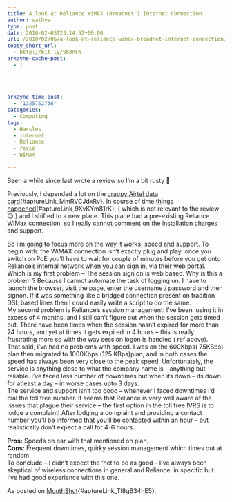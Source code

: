 ```yaml
---
title: A look at Reliance WiMAX (Broadnet ) Internet Connection
author: sathya
type: post
date: 2010-02-05T23:14:52+00:00
url: /2010/02/06/a-look-at-reliance-wimax-broadnet-internet-connection/
topsy_short_url:
  - http://bit.ly/903nCW
arkayne-cache-post:
  - |
    
    
    
    
arkayne-time-post:
  - "1325752736"
categories:
  - Computing
tags:
  - Hassles
  - internet
  - Reliance
  - revie
  - WiMAX

---
```

Been a while since last wrote a review so I&#8217;m a bit rusty 🙂

Previously, I depended a lot on the [crappy Airtel data card][1]{#aptureLink_MmRVCJdxRv}. In course of time [things happened][2]{#aptureLink_9XvKYm81rK}, ( which is not relevant to the review 😉 ) and I shifted to a new place. This place had a pre-existing Reliance WiMax connection, so I really cannot comment on the installation charges and support.

<!--more-->

So I&#8217;m going to focus more on the way it works, speed and support. To begin with: the WiMAX connection isn&#8217;t exactly plug and play: once you switch on PoE you&#8217;ll have to wait for couple of minutes before you get onto Reliance&#8217;s internal network when you can sign in, via their web portal. Which is my first problem &#8211; The session sign on is web based. Why is this a problem ? Because I cannot automate the task of logging on. I have to launch the browser, visit the page, enter the username / password and then signon. If it was something like a bridged connection present on tradition DSL based lines then I could easily write a script to do the same.  
My second problem is Reliance&#8217;s session management: I&#8217;ve been  using it in excess of 4 months, and I still can&#8217;t figure out when the session gets timed out. There have been times when the session hasn&#8217;t expired for more than 24 hours, and yet at times it gets expired in 4 hours &#8211; this is really frustrating more so with the way session logon is handled ( ref above).  
That said, I&#8217;ve had no problems with speed. I was on the 600Kbps( 75KBps) plan then migrated to 1000Kbps (125 KBps)plan, and in both cases the speed has always been very close to the peak speed. Unfortunately, the service is anything close to what the company name is &#8211; anything but reliable. I&#8217;ve faced less number of downtimes but when its down &#8211; its down for atleast a day &#8211; in worse cases upto 3 days.  
The service and support isn&#8217;t too good &#8211; whenever I faced downtimes I&#8217;d dial the toll free number. It seems that Reliance is very well aware of the issues that plague their service &#8211; the first option in the toll free IVRS is to lodge a complaint! After lodging a complaint and providing a contact number you&#8217;ll be informed that you&#8217;ll be contacted within an hour &#8211; but realistically don&#8217;t expect a call for 4-6 hours.

**Pros:** Speeds on par with that mentioned on plan.  
**Cons:** Frequent downtimes, quirky session management which times out at random.  
To conclude &#8211; I didn&#8217;t expect the &#8216;net to be as good &#8211; I&#8217;ve always been skeptical of wireless connections in general and Reliance  in specific but I&#8217;ve had good experience with this one.

As posted on [MouthShut][3]{#aptureLink_Tl8gB34hE5}.

 [1]: http://www.mouthshut.com/review/Airtel_Data_Card-137337-1.html
 [2]: ../2008/09/21/onsite-opportunity-beckons/
 [3]: http://www.mouthshut.com/review/Reliance_Wi-Max-185804-1.html
